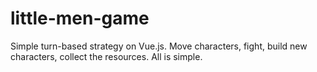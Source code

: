 # little-men-game

Simple turn-based strategy on Vue.js.
Move characters, fight, build new characters, collect the resources. All is simple.
